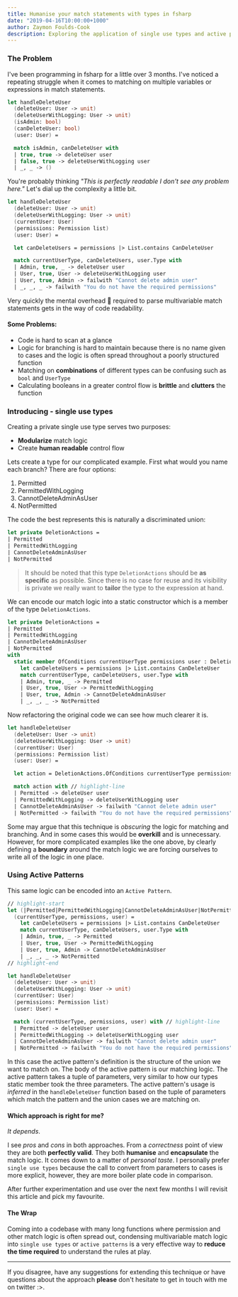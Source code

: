 ```yaml
---
title: Humanise your match statements with types in fsharp
date: "2019-04-16T10:00:00+1000"
author: Zaymon Foulds-Cook
description: Exploring the application of single use types and active patterns to enhance the readability of match expressions.
---
```


### The Problem
I've been programming in fsharp for a little over 3 months.  I've noticed a repeating struggle when it comes to matching on multiple variables or expressions in match statements.

```fsharp
let handleDeleteUser
  (deleteUser: User -> unit)
  (deleteUserWithLogging: User -> unit)
  (isAdmin: bool)
  (canDeleteUser: bool)
  (user: User) =

  match isAdmin, canDeleteUser with
  | true, true -> deleteUser user
  | false, true -> deleteUserWithLogging user
  | _, _ -> ()
```

You're probably thinking _"This is perfectly readable I don't see any problem here."_ Let's dial up the complexity a little bit.

```fsharp
let handleDeleteUser
  (deleteUser: User -> unit)
  (deleteUserWithLogging: User -> unit)
  (currentUser: User)
  (permissions: Permission list)
  (user: User) =

  let canDeleteUsers = permissions |> List.contains CanDeleteUser

  match currentUserType, canDeleteUsers, user.Type with
  | Admin, true, _ -> deleteUser user
  | User, true, User -> deleteUserWithLogging user
  | User, true, Admin -> failwith "Cannot delete admin user"
  | _, _, _ -> failwith "You do not have the required permissions"
```

Very quickly the mental overhead 🤯 required to parse multivariable match statements gets in the way of code readability.

#### Some Problems:
- Code is hard to scan at a glance
- Logic for branching is hard to maintain because there is no name given to cases and the logic is often spread throughout a poorly structured function
- Matching on __combinations__ of different types can be confusing such as `bool` and `UserType`
- Calculating booleans in a greater control flow is __brittle__ and __clutters__ the function

### Introducing - single use types
Creating a private single use type serves two purposes:
- __Modularize__ match logic
- Create __human readable__ control flow

Lets create a type for our complicated example. First what would you name each branch? There are four options:
1. Permitted
2. PermittedWithLogging
3. CannotDeleteAdminAsUser
4. NotPermitted

The code the best represents this is naturally a discriminated union:
```fsharp
let private DeletionActions =
| Permitted
| PermittedWithLogging
| CannotDeleteAdminAsUser
| NotPermitted
```
> It should be noted that this type `DeletionActions` should be __as specific__ as possible. Since there is no case for reuse and its visibility is private we really want to __tailor__ the type to the expression at hand.

We can encode our match logic into a static constructor which is a member of the type `DeletionActions`.

```fsharp
let private DeletionActions =
| Permitted
| PermittedWithLogging
| CannotDeleteAdminAsUser
| NotPermitted
with
  static member OfConditions currentUserType permissions user : DeletionActions =
    let canDeleteUsers = permissions |> List.contains CanDeleteUser
    match currentUserType, canDeleteUsers, user.Type with
    | Admin, true, _ -> Permitted
    | User, true, User -> PermittedWithLogging
    | User, true, Admin -> CannotDeleteAdminAsUser
    | _, _, _ -> NotPermitted
```

Now refactoring the original code we can see how much clearer it is.
```fsharp
let handleDeleteUser
  (deleteUser: User -> unit)
  (deleteUserWithLogging: User -> unit)
  (currentUser: User)
  (permissions: Permission list)
  (user: User) =

  let action = DeletionActions.OfConditions currentUserType permissions user // highlight-line

  match action with // highlight-line
  | Permitted -> deleteUser user
  | PermittedWithLogging -> deleteUserWithLogging user
  | CannotDeleteAdminAsUser -> failwith "Cannot delete admin user"
  | NotPermitted -> failwith "You do not have the required permissions"
```

Some may argue that this technique is _obscuring_ the logic for matching and branching. And in some cases this would be __overkill__ and is unnecessary.
However, for more complicated examples like the one above, by clearly defining a __boundary__ around the match logic we are forcing ourselves to write all of the logic in one place.

### Using Active Patterns
This same logic can be encoded into an `Active Pattern`.
```fsharp
// highlight-start
let (|Permitted|PermittedWithLogging|CannotDeleteAdminAsUser|NotPermitted|)
  (currentUserType, permissions, user) =
    let canDeleteUsers = permissions |> List.contains CanDeleteUser
    match currentUserType, canDeleteUsers, user.Type with
    | Admin, true, _ -> Permitted
    | User, true, User -> PermittedWithLogging
    | User, true, Admin -> CannotDeleteAdminAsUser
    | _, _, _ -> NotPermitted
// highlight-end

let handleDeleteUser
  (deleteUser: User -> unit)
  (deleteUserWithLogging: User -> unit)
  (currentUser: User)
  (permissions: Permission list)
  (user: User) =

  match (currentUserType, permissions, user) with // highlight-line
  | Permitted -> deleteUser user
  | PermittedWithLogging -> deleteUserWithLogging user
  | CannotDeleteAdminAsUser -> failwith "Cannot delete admin user"
  | NotPermitted -> failwith "You do not have the required permissions"
```

In this case the active pattern's definition is the structure of the union we want to match on. The body of the active pattern is our matching logic. The active pattern takes a tuple of parameters, very similar to how our types static member took the three parameters. The active pattern's usage is _inferred_ in the `handleDeleteUser` function based on the tuple of parameters which match the pattern and the union cases we are matching on.

#### Which approach is right for me?
_It depends_. 

I see _pros_ and _cons_ in both approaches. From a _correctness_ point of view they are both __perfectly valid__. They both __humanise__ and __encapsulate__ the match logic. It comes down to a matter of _personal taste_. I personally prefer `single use types` because the call to convert from parameters to cases is more explicit, however, they are more boiler plate code in comparison.

After further experimentation and use over the next few months I will revisit this article and pick my favourite.

#### The Wrap
Coming into a codebase with many long functions where permission and other match logic is often spread out, condensing multivariable match logic into `single use types` or `active patterns` is a very effective way to __reduce the time required__ to understand the rules at play.

---
If you disagree, have any suggestions for extending this technique or have questions about the approach  __please__ don't hesitate to get in touch with me on twitter :>.
